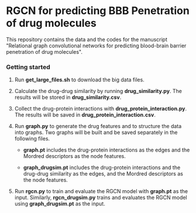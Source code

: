 # RGCN for predicting BBB Penetration of drug molecules

This repository contains the data and the codes for the manuscript "Relational graph convolutional networks for predicting blood-brain barrier penetration of drug molecules".

### Getting started

1. Run **get_large_files.sh** to download the big data files.

2. Calculate the drug-drug similarity by running **drug_similarity.py**. The results will be stored in **drug_similarity.csv**.

3. Collect the drug-protein interactions with **drug_protein_interaction.py**. The results will be saved in **drug_protein_interaction.csv**.

4. Run **graph&#46;py** to generate the drug features and to structure the data into graphs. Two graphs will be built and be saved separately in the following files.

    - **graph&#46;pt** includes the drug-protein interactions as the edges and the Mordred descriptors as the node features.

    - **graph_drugsim.pt** includes the drug-protein interactions and the drug-drug similarity as the edges, and the Mordred descriptors as the node features.

5. Run **rgcn&#46;py** to train and evaluate the RGCN model with **graph&#46;pt** as the input. Similarly, **rgcn_drugsim.py** trains and evaluates the RGCN model using **graph_drugsim.pt** as the input.

